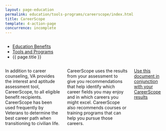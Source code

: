```yaml
---
layout: page-education
permalink: education/tools-programs/careerscope/index.html
title: CareerScope
template: 4-action-page
concurrence: incomplete
---
```


<div class="splash" markdown="0">
<div class="row" markdown="0">
<div class="small-12 columns" markdown="0">

<ul class="breadcrumbs" role="menubar" aria-label="Primary">
<li class="parent"><a href="{{ site.url }}/education/">Education Benefits</a></li>
<li class="parent"><a href="{{ site.url }}/education/tools-programs/">Tools and Programs</a></li>
<li class="active">{{ page.title }}</li>
</ul>

</div>
</div>
</div>

<div class="main" role="main" markdown="0">

<!--<div class="action-bar">
  <div class="row">
    <div class="small-12 columns">
      
    </div>
  </div>  
</div>-->

<div class="section one" markdown="0">
<div class="primary" markdown="0">
<div class="row" markdown="0">
<div class="small-12 columns" markdown="1">

In addition to career counseling, VA provides the interest and aptitude assessment tool, CareerScope, to all eligible benefit recipients. CareerScope has been used frequently by Veterans to determine the best career path when transitioning to civilian life. 

CareerScope uses the results from your assessment to give you recommendations that help identify which career fields you may enjoy and in which careers you might excel. CareerScope also recommends courses or training programs that can help you pursue those careers. 
 
[Use this document in conjunction with your CareerScope results](http://www.benefits.va.gov/gibill/docs/job_aids/CareerScope_Report_Interpretation.pdf)


</div>
</div>
</div>


</div>
